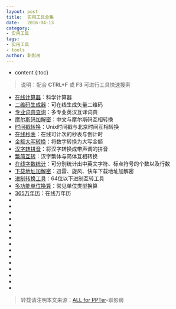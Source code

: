 ```yaml
---
layout: post
title:  实用工具合集
date:   2016-04-13
category: 
- 实用工具
tags:
- 实用工具
- tools
author: 职影房
---
```


* content
{:toc}

> 说明：配合 **CTRL+F** 或 **F3** 可进行工具快速搜索

- [在线计算器](http://zhiyingfang.github.io/2016/04/13/utility-tools/cal)：科学计算器
- [二维码生成器](http://www.topscan.com)：可在线生成矢量二维码
- [专业词典查询](http://zhuanye.supfree.net)：多专业英汉互译词典
- [摩尔斯码加解密](http://cmorse.supfree.net)：中文与摩尔斯码互相转换
- [时间戳转换](http://timestamp.supfree.net)：Unix时间戳与北京时间互相转换
- [在线秒表](http://zhiyingfang.github.io/2016/04/13/utility-tools/miaobiao)：在线可计次的秒表与倒计时
- [金额大写转换](http://zhiyingfang.github.io/2016/04/13/utility-tools/jinedaxie)：将数字转换为大写金额
- [汉字转拼音](http://pinyin.supfree.net)：将汉字转换成带声调的拼音
- [繁简互转](http://tools.2345.com/jianfanzh.htm)：汉字繁体与简体互相转换
- [在线字数统计](http://zishu.supfree.net)：可分别统计出中英文字符、标点符号的个数以及行数
- [下载地址加解密](http://xiazaidizhi.911cha.com)：迅雷、旋风、快车下载地址加解密
- [进制转换工具](http://tool.httpcn.com/Tool/JinZhiZhuanHuan.html)：64位以下进制互转工具
- [多功能单位换算](http://zhiyingfang.github.io/2016/04/13/utility-tools/danweihuansuan)：常见单位类型换算
- [365万年历](http://baidu365.duapp.com/wnl.html)：在线万年历
- []()
- []()
- []()
- []()
- []()
- []()
- []()
- []()
- []()
- []()
- []()
- []()
- []()
- []()
- []()

> 转载请注明本文来源：[ALL for PPTer](http://zhiyingfang.github.io/2016/04/13/utility-tools/)-职影房
